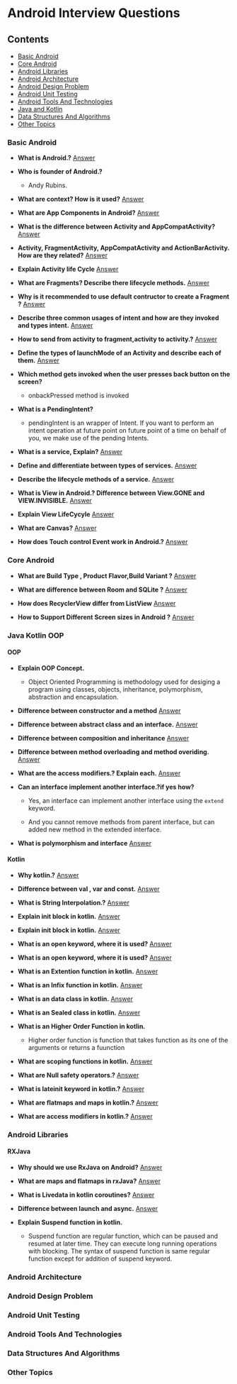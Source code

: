 # Android Interview Questions

## Contents
* [Basic Android](#basic-android)
* [Core Android](#core-android)
* [Android Libraries](#android-libraries)
* [Android Architecture](#android-architecture)
* [Android Design Problem](#android-design-problem)
* [Android Unit Testing](#android-unit-testing)
* [Android Tools And Technologies](#android-tools-and-technologies)
* [Java and Kotlin](#java-and-kotlin)
* [Data Structures And Algorithms](#data-structures-and-algorithms)
* [Other Topics](#other-topics)

### Basic Android

* **What is Android.?** [Answer](https://github.com/Manohar2710/android-cheat-sheet/blob/master/Basic%20Android/What_is_Android.md)

* **Who is founder of Android.?**

	- Andy Rubins.

* **What are context? How is it used?** [Answer](https://github.com/Manohar2710/android-cheat-sheet/blob/master/Basic%20Android/What_is_Context.md)

* **What are App Components in Android?** [Answer](https://github.com/Manohar2710/android-cheat-sheet/blob/master/Basic%20Android/app_components.md)

* **What is the difference between Activity and AppCompatActivity?** [Answer](https://github.com/Manohar2710/android-cheat-sheet/blob/master/Basic%20Android/difference_between_Activity_and_AppCompatActivity.md)  

* **Activity, FragmentActivity, AppCompatActivity and ActionBarActivity. How are they related?** [Answer](https://github.com/Manohar2710/android-cheat-sheet/blob/master/Basic%20Android/How_are_they_related.md)  

* **Explain Activity life Cycle** [Answer](https://github.com/Manohar2710/android-cheat-sheet/blob/master/Basic%20Android/Explain_Activity_life_Cycle.md)

* **What are Fragments? Describe there lifecycle methods.** [Answer](https://github.com/Manohar2710/android-cheat-sheet/blob/master/Basic%20Android/What_are_Fragments.md)

* **Why is it recommended to use default contructor to create a Fragment ?** [Answer](https://github.com/Manohar2710/android-cheat-sheet/blob/master/Basic%20Android/Why_Default_Constructor.md)

* **Describe three common usages of intent and how are they invoked and types intent.** [Answer](https://github.com/Manohar2710/android-cheat-sheet/blob/master/Basic%20Android/common_usages_of_intent.md)  

* **How to send from activity to fragment,activity to activity.?** [Answer](https://github.com/Manohar2710/android-cheat-sheet/blob/master/Basic%20Android/share_data_between_components.md)  

* **Define the types of launchMode of an Activity and describe each of them.** [Answer](https://github.com/Manohar2710/android-cheat-sheet/blob/master/Basic%20Android/types_of_launchModes.md)   

* **Which method gets invoked when the user presses back button on the screen?**  
	- onbackPressed method is invoked   

* **What is a PendingIntent?**  
	- pendingIntent is an wrapper of Intent. If you want to perform an intent operation at future point on future point of a time on behalf of you, we make use of the pending Intents.   

* **What is a service, Explain?** [Answer](https://github.com/Manohar2710/android-cheat-sheet/blob/master/Basic%20Android/What_is_a_service.md) 

* **Define and differentiate between types of services.** [Answer](https://github.com/Manohar2710/android-cheat-sheet/blob/master/Basic%20Android/two_types_of_services.md)  

* **Describe the lifecycle methods of a service.** [Answer](https://github.com/Manohar2710/android-cheat-sheet/blob/master/Basic%20Android/lifecycle_methods_of_a_service.md)   

* **What is View in Android.? Difference between View.GONE and VIEW.INVISIBLE.** [Answer](https://github.com/Manohar2710/android-cheat-sheet/blob/master/Basic%20Android/View_in_Android.md)

* **Explain View LifeCycyle** [Answer](https://github.com/Manohar2710/android-cheat-sheet/blob/master/Core%20Android/View_LifeCycyle.md) 

* **What are Canvas?** [Answer](https://github.com/Manohar2710/android-cheat-sheet/blob/master/Core%20Android/what_are_canvas.md) 

* **How does Touch control Event work in Android.?** [Answer](https://github.com/Manohar2710/android-cheat-sheet/blob/master/Core%20Android/what_are_touch_control_event.md)


### Core Android

* **What are Build Type , Product Flavor,Build Variant ?** [Answer](https://github.com/Manohar2710/android-cheat-sheet/blob/master/Core%20Android/Build_Type_Product_Flavor_Build_Variant.md)    

* **What are difference between Room and SQLite ?** [Answer](https://github.com/Manohar2710/android-cheat-sheet/blob/master/Core%20Android/Room_and_SQLite.md) 

* **How does RecyclerView differ from ListView** [Answer](https://github.com/Manohar2710/android-cheat-sheet/blob/master/Core%20Android/RecyclerView_differ_from_ListView.md)  

* **How to Support Different Screen sizes in Android ?** [Answer](https://github.com/Manohar2710/android-cheat-sheet/blob/master/Core%20Android/Different_Screen_sizes.md) 


### Java Kotlin OOP

#### OOP
* **Explain OOP Concept.** 
	- Object Oriented Programming is methodology used for desiging a program using classes, objects, inheritance, polymorphism, abstraction and encapsulation.

* **Difference between constructor and a method** [Answer](https://github.com/Manohar2710/android-cheat-sheet/blob/master/Java%20Kotlin/diff_const_and_method.md) 

* **Difference between abstract class and an interface.** [Answer](https://github.com/Manohar2710/android-cheat-sheet/blob/master/Java%20Kotlin/diff_abstract_interface.md)

* **Difference between composition and inheritance** [Answer](https://github.com/Manohar2710/android-cheat-sheet/blob/master/Java%20Kotlin/diff_composition_inheritance.md)

* **Difference between method overloading and method overiding.** [Answer](https://github.com/Manohar2710/android-cheat-sheet/blob/master/Java%20Kotlin/diff_method_overriding_overloading.md)

* **What are the access modifiers.? Explain each.** [Answer](https://github.com/Manohar2710/android-cheat-sheet/blob/master/Java%20Kotlin/access_modifiers.md)

* **Can an interface implement another interface.?if yes how?**
	- Yes, an interface can implement another interface using the `extend` keyword.

	- And you cannot remove methods from parent interface, but can added new method in the extended interface.

* **What is polymorphism and interface** [Answer](https://github.com/Manohar2710/android-cheat-sheet/blob/master/Java%20Kotlin/polymorphism_and_inheritance.md) 


#### Kotlin
* **Why kotlin.?** [Answer](https://github.com/Manohar2710/android-cheat-sheet/blob/master/Java%20Kotlin/why_kotlin.md) 

* **Difference between val , var and const.** [Answer](https://github.com/Manohar2710/android-cheat-sheet/blob/master/Java%20Kotlin/diff_val_var_const.md) 

* **What is String Interpolation.?** [Answer](https://github.com/Manohar2710/android-cheat-sheet/blob/master/Java%20Kotlin/string_interpolation.md)

* **Explain init block in kotlin.** [Answer](https://github.com/Manohar2710/android-cheat-sheet/blob/master/Java%20Kotlin/init_block.md)
 
* **Explain init block in kotlin.** [Answer](https://github.com/Manohar2710/android-cheat-sheet/blob/master/Java%20Kotlin/init_block.md)

* **What is an open keyword, where it is used?** [Answer](https://github.com/Manohar2710/android-cheat-sheet/blob/master/Java%20Kotlin/open_keyword.md)

* **What is an open keyword, where it is used?** [Answer](https://github.com/Manohar2710/android-cheat-sheet/blob/master/Java%20Kotlin/open_keyword.md)

* **What is an Extention function in kotlin.** [Answer](https://github.com/Manohar2710/android-cheat-sheet/blob/master/Java%20Kotlin/extention_function.md)

* **What is an Infix function in kotlin.** [Answer](https://github.com/Manohar2710/android-cheat-sheet/blob/master/Java%20Kotlin/infix_function.md)

* **What is an data class in kotlin.** [Answer](https://github.com/Manohar2710/android-cheat-sheet/blob/master/Java%20Kotlin/data_class.md)

* **What is an Sealed class in kotlin.** [Answer](https://github.com/Manohar2710/android-cheat-sheet/blob/master/Java%20Kotlin/Sealed_class.md)

* **What is an Higher Order Function in kotlin.** 
	- Higher order function is function that takes function as its one of the arguments or returns a fuunction 

* **What are scoping functions in kotlin.** [Answer](https://github.com/Manohar2710/android-cheat-sheet/blob/master/Java%20Kotlin/scoping_functions.md)

* **What are Null safety operators.?** [Answer](https://github.com/Manohar2710/android-cheat-sheet/blob/master/Java%20Kotlin/null_safetty_operator.md)

* **What is lateinit keyword in kotlin.?** [Answer](https://github.com/Manohar2710/android-cheat-sheet/blob/master/Java%20Kotlin/lateinit_keyword.md)

* **What are flatmaps and maps in kotlin.?** [Answer](https://github.com/Manohar2710/android-cheat-sheet/blob/master/Java%20Kotlin/flatmap_and_map.md)

* **What are access modifiers in kotlin.?** [Answer](https://github.com/Manohar2710/android-cheat-sheet/blob/master/Java%20Kotlin/access_modifiers.md)

    
### Android Libraries

#### RXJava

* **Why should we use RxJava on Android?** [Answer](https://github.com/Manohar2710/android-cheat-sheet/blob/master/Android%20Libraries/RxJava_on_Android.md) 

* **What are maps and flatmaps in rxJava?** [Answer](https://github.com/Manohar2710/android-cheat-sheet/blob/master/Android%20Libraries/maps_and_flatmaps_in_rxJava.md) 

* **What is Livedata in kotlin coroutines?** [Answer](https://github.com/Manohar2710/android-cheat-sheet/blob/master/Android%20Libraries/livedata_in_kotlin.md) 

* **Difference between launch and async.** [Answer](https://github.com/Manohar2710/android-cheat-sheet/blob/master/Android%20Libraries/diff_launch_asynch.md) 

* **Explain Suspend function in kotlin.**
	- Suspend function are regular function, which can be paused and resumed at later time. They can execute long running operations with blocking. The syntax of suspend function is same regular function except for addition of suspend keyword. 


### Android Architecture

### Android Design Problem  

### Android Unit Testing  

### Android Tools And Technologies  

### Data Structures And Algorithms

### Other Topics
